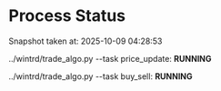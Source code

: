 # Process Status

Snapshot taken at: 2025-10-09 04:28:53

../wintrd/trade_algo.py --task price_update: **RUNNING**

../wintrd/trade_algo.py --task buy_sell: **RUNNING**


